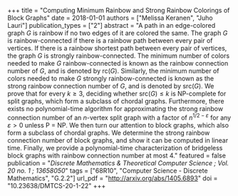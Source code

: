 +++
title = "Computing Minimum Rainbow and Strong Rainbow Colorings of Block Graphs"
date = 2018-01-01
authors = ["Melissa Keranen", "Juho Lauri"]
publication_types = ["2"]
abstract = "A path in an edge-colored graph $G$ is rainbow if no two edges of it are colored the same. The graph $G$ is rainbow-connected if there is a rainbow path between every pair of vertices. If there is a rainbow shortest path between every pair of vertices, the graph $G$ is strongly rainbow-connected. The minimum number of colors needed to make $G$ rainbow-connected is known as the rainbow connection number of $G$, and is denoted by $\text{rc}(G)$. Similarly, the minimum number of colors needed to make $G$ strongly rainbow-connected is known as the strong rainbow connection number of $G$, and is denoted by $\text{src}(G)$. We prove that for every $k \geq 3$, deciding whether $\text{src}(G) \leq k$ is NP-complete for split graphs, which form a subclass of chordal graphs. Furthermore, there exists no polynomial-time algorithm for approximating the strong rainbow connection number of an $n$-vertex split graph with a factor of $n^{1/2-\varepsilon}$ for any $\varepsilon > 0$ unless P = NP. We then turn our attention to block graphs, which also form a subclass of chordal graphs. We determine the strong rainbow connection number of block graphs, and show it can be computed in linear time. Finally, we provide a polynomial-time characterization of bridgeless block graphs with rainbow connection number at most 4."
featured = false
publication = "*Discrete Mathematics & Theoretical Computer Science ; Vol. 20 no. 1 ; 13658050*"
tags = ["68R10", "Computer Science - Discrete Mathematics", "G.2.2"]
url_pdf = "http://arxiv.org/abs/1405.6893"
doi = "10.23638/DMTCS-20-1-22"
+++

